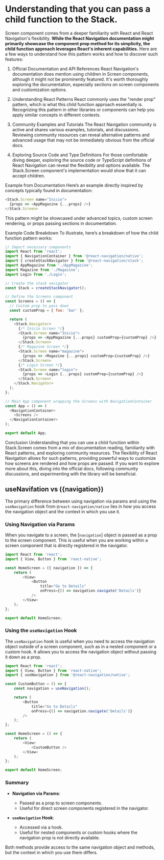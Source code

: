 # Understanding that you can pass a child function to the Stack.

Screen component comes from a deeper familiarity with React and React Navigation's flexibility. **While the React Navigation documentation might primarily showcase the component prop method for its simplicity, the child function approach leverages React's inherent capabilities.** Here are a few ways to understand how this pattern works and how to discover such features:

1. Official Documentation and API References
React Navigation's documentation does mention using children in Screen components, although it might not be prominently featured. It's worth thoroughly exploring the documentation, especially sections on screen components and customization options.

2. Understanding React Patterns
React commonly uses the "render prop" pattern, which is what this child function approach essentially is. Recognizing this pattern in other libraries or components can help you apply similar concepts in different contexts.

3. Community Examples and Tutorials
The React Navigation community is active and shares various examples, tutorials, and discussions. Reviewing community resources can reveal alternative patterns and advanced usage that may not be immediately obvious from the official docs.

4. Exploring Source Code and Type Definitions
For those comfortable diving deeper, exploring the source code or TypeScript definitions of React Navigation can reveal the flexibility and options available. The Stack.Screen component's implementation would show that it can accept children.

Example from Documentation
Here’s an example directly inspired by concepts typically found in documentation:

```javascript
<Stack.Screen name="Inicio">
  {props => <AppMagazine {...props} />}
</Stack.Screen>
```
This pattern might be showcased under advanced topics, custom screen rendering, or props passing sections in documentation.

Example Code Breakdown
To illustrate, here’s a breakdown of how the child function pattern works:

```javascript
// Import necessary components
import React from 'react';
import { NavigationContainer } from '@react-navigation/native';
import { createStackNavigator } from '@react-navigation/stack';
import AppMagazine from './AppMagazine';
import Magazine from './Magazine';
import Login from './Login';

// Create the stack navigator
const Stack = createStackNavigator();

// Define the Screens component
const Screens = () => {
  // Custom prop to pass down
  const customProp = { foo: 'bar' };

  return (
    <Stack.Navigator>
      {/* Inicio Screen */}
      <Stack.Screen name="Inicio">
        {props => <AppMagazine {...props} customProp={customProp} />}
      </Stack.Screen>
      {/* Magazine Screen */}
      <Stack.Screen name="magazine">
        {props => <Magazine {...props} customProp={customProp} />}
      </Stack.Screen>
      {/* Login Screen */}
      <Stack.Screen name="login">
        {props => <Login {...props} customProp={customProp} />}
      </Stack.Screen>
    </Stack.Navigator>
  );
};

// Main App component wrapping the Screens with NavigationContainer
const App = () => (
  <NavigationContainer>
    <Screens />
  </NavigationContainer>
);

export default App;
```
Conclusion
Understanding that you can use a child function within Stack.Screen comes from a mix of documentation reading, familiarity with React patterns, and exploring community resources. The flexibility of React Navigation allows for such patterns, providing powerful ways to customize how screens are rendered and how props are passed. If you want to explore more about this, diving into the official docs, following community discussions, and experimenting with the library will be beneficial.

## useNavifation vs ({navigation})

The primary difference between using navigation via params and using the `useNavigation` hook from `@react-navigation/native` lies in how you access the navigation object and the context in which you use it.

### Using Navigation via Params

When you navigate to a screen, the [`navigation`] object is passed as a prop to the screen component. This is useful when you are working within a screen component that is directly registered in the navigator.

<!-- SCREEN under NAVIGATOR -->

```javascript
import React from 'react';
import { View, Button } from 'react-native';

const HomeScreen = ({ navigation }) => {
    return (
        <View>
            <Button
                title="Go to Details"
                onPress={() => navigation.navigate('Details')}
            />
        </View>
    );
};

export default HomeScreen;
```

### Using the `useNavigation` Hook

The `useNavigation` hook is useful when you need to access the navigation object outside of a screen component, such as in a nested component or a custom hook. It allows you to access the navigation object without passing it down as a prop.

<!-- COMPONENT NOT under NAVIGATOR -->

```javascript
import React from 'react';
import { View, Button } from 'react-native';
import { useNavigation } from '@react-navigation/native';

const CustomButton = () => {
    const navigation = useNavigation();

    return (
        <Button
            title="Go to Details"
            onPress={() => navigation.navigate('Details')}
        />
    );
};

const HomeScreen = () => {
    return (
        <View>
            <CustomButton />
        </View>
    );
};

export default HomeScreen;
```

### Summary

- **Navigation via Params**:
  - Passed as a prop to screen components.
  - Useful for direct screen components registered in the navigator.

- **`useNavigation` Hook**:
  - Accessed via a hook.
  - Useful for nested components or custom hooks where the navigation prop is not directly available.

Both methods provide access to the same navigation object and methods, but the context in which you use them differs.